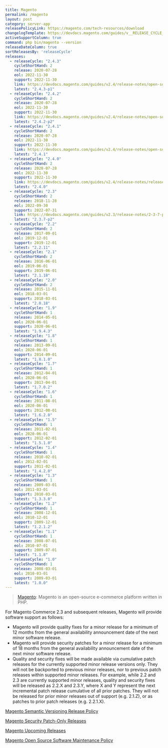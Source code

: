 ```yaml
---
title: Magento
permalink: /magento
layout: post
category: server-app
releasePolicyLink: https://magento.com/tech-resources/download
changelogTemplate: https://devdocs.magento.com/guides/v__RELEASE_CYCLE__/release-notes/ReleaseNotes__LATEST__OpenSource.html
activeSupportColumn: true
command: php bin/magento --version
releaseDateColumn: true
sortReleasesBy: 'releaseCycle'
releases:
  - releaseCycle: "2.4.3"
    cycleShortHand: 2
    release: 2020-07-28
    eol: 2022-11-30
    support: 2022-11-30
    link: https://devdocs.magento.com/guides/v2.4/release-notes/open-source-2-4-3.html
    latest: "2.4.3-p1"
  - releaseCycle: "2.4.2"
    cycleShortHand: 2
    release: 2020-07-28
    eol: 2022-11-30
    support: 2022-11-30
    link: https://devdocs.magento.com/guides/v2.4/release-notes/open-source-2-4-2.html
    latest: "2.4.2-p2"
  - releaseCycle: "2.4.1"
    cycleShortHand: 2
    release: 2020-07-28
    eol: 2022-11-30
    support: 2022-11-30
    link: https://devdocs.magento.com/guides/v2.4/release-notes/open-source-2-4-1.html
    latest: "2.4.1"
  - releaseCycle: "2.4.0"
    cycleShortHand: 2
    release: 2020-07-28
    eol: 2022-11-30
    support: 2022-11-30
    link: https://devdocs.magento.com/guides/v2.4/release-notes/release-notes-2-4-0-open-source.html
    latest: "2.4.0"
  - releaseCycle: "2.3"
    cycleShortHand: 2
    release: 2018-11-28
    eol: 2022-09-30
    support: 2022-07-31
    link: https://devdocs.magento.com/guides/v2.3/release-notes/2-3-7-p2.html
    latest: "2.3.7-p2"
  - releaseCycle: "2.2"
    cycleShortHand: 2
    release: 2017-09-01
    eol: 2019-12-01
    support: 2019-12-01
    latest: "2.2.11"
  - releaseCycle: "2.1"
    cycleShortHand: 2
    release: 2016-06-01
    eol: 2019-06-01
    support: 2019-06-01
    latest: "2.1.18"
  - releaseCycle: "2.0"
    cycleShortHand: 2
    release: 2015-11-01
    eol: 2018-03-01
    support: 2018-03-01
    latest: "2.0.18"
  - releaseCycle: "1.9"
    cycleShortHand: 1
    release: 2014-05-01
    eol: 2020-06-01
    support: 2020-06-01
    latest: "1.9.4.3"
  - releaseCycle: "1.8"
    cycleShortHand: 1
    release: 2013-09-01
    eol: 2020-06-01
    support: 2014-09-01
    latest: "1.8.1.0"
  - releaseCycle: "1.7"
    cycleShortHand: 1
    release: 2012-04-01
    eol: 2020-06-01
    support: 2013-04-01
    latest: "1.7.0.2"
  - releaseCycle: "1.6"
    cycleShortHand: 1
    release: 2011-08-01
    eol: 2020-06-01
    support: 2012-08-01
    latest: "1.6.2.0"
  - releaseCycle: "1.5"
    cycleShortHand: 1
    release: 2011-02-01
    eol: 2020-06-01
    support: 2012-02-01
    latest: "1.5.1.0"
  - releaseCycle: "1.4"
    cycleShortHand: 1
    release: 2010-02-01
    eol: 2012-02-01
    support: 2011-02-01
    latest: "1.4.2.0"
  - releaseCycle: "1.3"
    cycleShortHand: 1
    release: 2009-03-01
    eol: 2011-03-01
    support: 2010-03-01
    latest: "1.3.3.0"
  - releaseCycle: "1.2"
    cycleShortHand: 1
    release: 2008-12-01
    eol: 2010-12-01
    support: 2009-12-01
    latest: "1.2.1.2"
  - releaseCycle: "1.1"
    cycleShortHand: 1
    release: 2008-07-01
    eol: 2010-07-01
    support: 2009-07-01
    latest: "1.1.8"
  - releaseCycle: "1.0"
    cycleShortHand: 1
    release: 2008-03-01
    eol: 2010-03-01
    support: 2009-03-01
    latest: "1.0.0"
---
```


> [Magento](https://magento.com/): Magento is an open-source e-commerce platform written in PHP.

For Magento Commerce 2.3 and subsequent releases, Magento will provide software support as follows:
* Magento will provide quality fixes for a minor release for a minimum of 12 months from the general availability announcement date of the next minor software release.
* Magento will provide security patches for a minor release for a minimum of 18 months from the general availability announcement date of the next minor software release.
* Quality and security fixes will be made available via cumulative patch releases for the currently supported minor release versions only. They will not be backported to previous minor releases, nor to previous patch releases within supported minor releases. For example, while 2.2 and 2.3 are currently supported minor releases, quality and security fixes will be released as 2.2.X and 2.3.Y, where X and Y represent the next incremental patch release cumulative of all prior patches. They will not be released for prior minor releases out of support (e.g. 2.1.Z), or as patches to prior patch releases (e.g. 2.2.1.X).

[Magento Semantic Versioning Release Policy](https://devdocs.magento.com/release/policy/)

[Magento Security Patch-Only Releases](https://community.magento.com/t5/Magento-DevBlog/Introducing-the-New-Security-only-Patch-Release/ba-p/141287)

[Magento Upcoming Releases](https://devdocs.magento.com/release/)

[Magento Open Source Software Maintenance Policy](https://magento.com/sites/default/files/magento-open-source-software-maintenance-policy.pdf)
